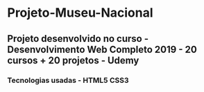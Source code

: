 # Projeto-Museu-Nacional
## Projeto desenvolvido no curso - Desenvolvimento Web Completo 2019 - 20 cursos + 20 projetos - Udemy
### Tecnologias usadas - HTML5 CSS3
